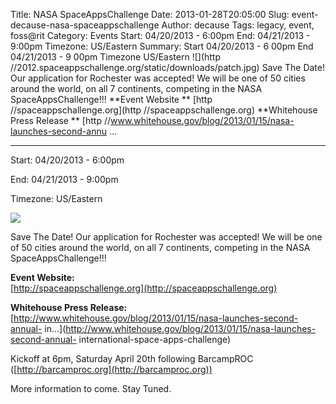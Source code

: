 Title: NASA SpaceAppsChallenge
Date: 2013-01-28T20:05:00
Slug: event-decause-nasa-spaceappschallenge
Author: decause
Tags: legacy, event, foss@rit
Category: Events
Start: 04/20/2013 - 6:00pm
End: 04/21/2013 - 9:00pm
Timezone: US/Eastern
Summary: Start  04/20/2013 - 6 00pm  End  04/21/2013 - 9 00pm  Timezone  US/Eastern  ![](http //2012.spaceappschallenge.org/static/downloads/patch.jpg)  Save The Date! Our application for Rochester was accepted! We will be one of 50 cities around the world, on all 7 continents, competing in the NASA SpaceAppsChallenge!!!  **Event Website **   [http //spaceappschallenge.org](http //spaceappschallenge.org)  **Whitehouse Press Release **   [http //www.whitehouse.gov/blog/2013/01/15/nasa-launches-second-annu ... 

---
Start: 04/20/2013 - 6:00pm

End: 04/21/2013 - 9:00pm

Timezone: US/Eastern

![](http://2012.spaceappschallenge.org/static/downloads/patch.jpg)

Save The Date! Our application for Rochester was accepted! We will be one of
50 cities around the world, on all 7 continents, competing in the NASA
SpaceAppsChallenge!!!

**Event Website:**  
[http://spaceappschallenge.org](http://spaceappschallenge.org)

**Whitehouse Press Release:**  
[http://www.whitehouse.gov/blog/2013/01/15/nasa-launches-second-annual-
in...](http://www.whitehouse.gov/blog/2013/01/15/nasa-launches-second-annual-
international-space-apps-challenge)

Kickoff at 6pm, Saturday April 20th following BarcampROC
([http://barcamproc.org](http://barcamproc.org))

More information to come. Stay Tuned.

